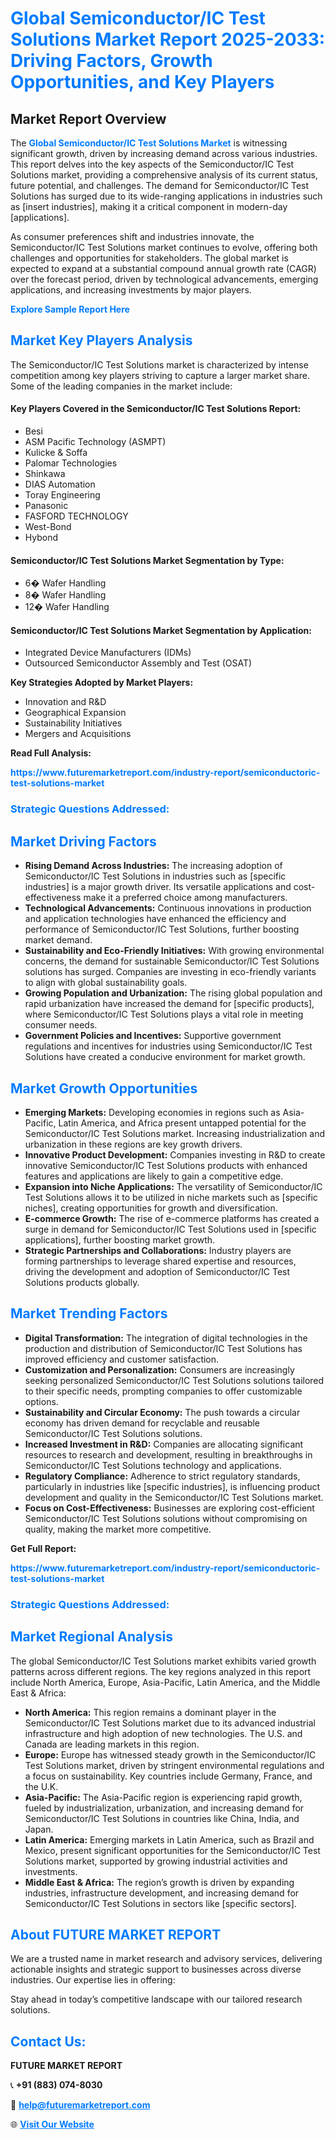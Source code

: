 <h1 style="color: #007BFF;">Global Semiconductor/IC Test Solutions Market Report 2025-2033: Driving Factors, Growth Opportunities, and Key Players</h1>

<section id="overview">
<h2>Market Report Overview</h2>
<p>The <a href="https://www.futuremarketreport.com/industry-report/semiconductoric-test-solutions-market" style="color: #007BFF; text-decoration: none;"><strong>Global Semiconductor/IC Test Solutions Market</strong></a> is witnessing significant growth, driven by increasing demand across various industries. This report delves into the key aspects of the Semiconductor/IC Test Solutions market, providing a comprehensive analysis of its current status, future potential, and challenges. The demand for Semiconductor/IC Test Solutions has surged due to its wide-ranging applications in industries such as [insert industries], making it a critical component in modern-day [applications].</p>
<p>As consumer preferences shift and industries innovate, the Semiconductor/IC Test Solutions market continues to evolve, offering both challenges and opportunities for stakeholders. The global market is expected to expand at a substantial compound annual growth rate (CAGR) over the forecast period, driven by technological advancements, emerging applications, and increasing investments by major players.</p>
</section>

<section id="overview">
<p><a href="https://www.futuremarketreport.com/request-sample/reportId=35256" style="color: #007BFF; text-decoration: none;"><strong>Explore Sample Report Here</strong></a></p>
</section>

<section id="key-players">
<h2 style="color: #007BFF;">Market Key Players Analysis</h2>
<p>The Semiconductor/IC Test Solutions market is characterized by intense competition among key players striving to capture a larger market share. Some of the leading companies in the market include:</p>
<h4>Key Players Covered in the Semiconductor/IC Test Solutions Report:</h4>
<ul><li>Besi</li><li>ASM Pacific Technology (ASMPT)</li><li>Kulicke &amp; Soffa</li><li>Palomar Technologies</li><li>Shinkawa</li><li>DIAS Automation</li><li>Toray Engineering</li><li>Panasonic</li><li>FASFORD TECHNOLOGY</li><li>West-Bond</li><li>Hybond</li></ul>
<h4>Semiconductor/IC Test Solutions Market Segmentation by Type:</h4>
<ul><li>6� Wafer Handling</li><li>8� Wafer Handling</li><li>12� Wafer Handling</li></ul>

<h4>Semiconductor/IC Test Solutions Market Segmentation by Application:</h4>
<ul><li>Integrated Device Manufacturers (IDMs)</li><li>Outsourced Semiconductor Assembly and Test (OSAT)</li></ul>
<p><strong>Key Strategies Adopted by Market Players:</strong></p>
<ul>
<li>Innovation and R&D</li>
<li>Geographical Expansion</li>
<li>Sustainability Initiatives</li>
<li>Mergers and Acquisitions</li>
</ul>
</section>

<section>
<p><strong>Read Full Analysis: </strong></p><a href="https://www.futuremarketreport.com/industry-report/semiconductoric-test-solutions-market" style="color: #007BFF; text-decoration: none;"><strong>https://www.futuremarketreport.com/industry-report/semiconductoric-test-solutions-market</strong></a>
<h3 style="color: #007BFF;">Strategic Questions Addressed:</h3>
</section>

<section id="driving-factors">
<h2 style="color: #007BFF;">Market Driving Factors</h2>
<ul>
<li><strong>Rising Demand Across Industries:</strong> The increasing adoption of Semiconductor/IC Test Solutions in industries such as [specific industries] is a major growth driver. Its versatile applications and cost-effectiveness make it a preferred choice among manufacturers.</li>
<li><strong>Technological Advancements:</strong> Continuous innovations in production and application technologies have enhanced the efficiency and performance of Semiconductor/IC Test Solutions, further boosting market demand.</li>
<li><strong>Sustainability and Eco-Friendly Initiatives:</strong> With growing environmental concerns, the demand for sustainable Semiconductor/IC Test Solutions solutions has surged. Companies are investing in eco-friendly variants to align with global sustainability goals.</li>
<li><strong>Growing Population and Urbanization:</strong> The rising global population and rapid urbanization have increased the demand for [specific products], where Semiconductor/IC Test Solutions plays a vital role in meeting consumer needs.</li>
<li><strong>Government Policies and Incentives:</strong> Supportive government regulations and incentives for industries using Semiconductor/IC Test Solutions have created a conducive environment for market growth.</li>
</ul>
</section>

<section id="growth-opportunities">
<h2 style="color: #007BFF;">Market Growth Opportunities</h2>
<ul>
<li><strong>Emerging Markets:</strong> Developing economies in regions such as Asia-Pacific, Latin America, and Africa present untapped potential for the Semiconductor/IC Test Solutions market. Increasing industrialization and urbanization in these regions are key growth drivers.</li>
<li><strong>Innovative Product Development:</strong> Companies investing in R&D to create innovative Semiconductor/IC Test Solutions products with enhanced features and applications are likely to gain a competitive edge.</li>
<li><strong>Expansion into Niche Applications:</strong> The versatility of Semiconductor/IC Test Solutions allows it to be utilized in niche markets such as [specific niches], creating opportunities for growth and diversification.</li>
<li><strong>E-commerce Growth:</strong> The rise of e-commerce platforms has created a surge in demand for Semiconductor/IC Test Solutions used in [specific applications], further boosting market growth.</li>
<li><strong>Strategic Partnerships and Collaborations:</strong> Industry players are forming partnerships to leverage shared expertise and resources, driving the development and adoption of Semiconductor/IC Test Solutions products globally.</li>
</ul>
</section>

<section id="trending-factors">
<h2 style="color: #007BFF;">Market Trending Factors</h2>
<ul>
<li><strong>Digital Transformation:</strong> The integration of digital technologies in the production and distribution of Semiconductor/IC Test Solutions has improved efficiency and customer satisfaction.</li>
<li><strong>Customization and Personalization:</strong> Consumers are increasingly seeking personalized Semiconductor/IC Test Solutions solutions tailored to their specific needs, prompting companies to offer customizable options.</li>
<li><strong>Sustainability and Circular Economy:</strong> The push towards a circular economy has driven demand for recyclable and reusable Semiconductor/IC Test Solutions solutions.</li>
<li><strong>Increased Investment in R&D:</strong> Companies are allocating significant resources to research and development, resulting in breakthroughs in Semiconductor/IC Test Solutions technology and applications.</li>
<li><strong>Regulatory Compliance:</strong> Adherence to strict regulatory standards, particularly in industries like [specific industries], is influencing product development and quality in the Semiconductor/IC Test Solutions market.</li>
<li><strong>Focus on Cost-Effectiveness:</strong> Businesses are exploring cost-efficient Semiconductor/IC Test Solutions solutions without compromising on quality, making the market more competitive.</li>
</ul>
</section>

<section>
<p><strong>Get Full Report: </strong></p><a href="https://www.futuremarketreport.com/industry-report/semiconductoric-test-solutions-market" style="color: #007BFF; text-decoration: none;"><strong>https://www.futuremarketreport.com/industry-report/semiconductoric-test-solutions-market</strong></a>
<h3 style="color: #007BFF;">Strategic Questions Addressed:</h3>
</section>


<section id="regional-analysis">
<h2 style="color: #007BFF;">Market Regional Analysis</h2>
<p>The global Semiconductor/IC Test Solutions market exhibits varied growth patterns across different regions. The key regions analyzed in this report include North America, Europe, Asia-Pacific, Latin America, and the Middle East & Africa:</p>
<ul>
<li><strong>North America:</strong> This region remains a dominant player in the Semiconductor/IC Test Solutions market due to its advanced industrial infrastructure and high adoption of new technologies. The U.S. and Canada are leading markets in this region.</li>
<li><strong>Europe:</strong> Europe has witnessed steady growth in the Semiconductor/IC Test Solutions market, driven by stringent environmental regulations and a focus on sustainability. Key countries include Germany, France, and the U.K.</li>
<li><strong>Asia-Pacific:</strong> The Asia-Pacific region is experiencing rapid growth, fueled by industrialization, urbanization, and increasing demand for Semiconductor/IC Test Solutions in countries like China, India, and Japan.</li>
<li><strong>Latin America:</strong> Emerging markets in Latin America, such as Brazil and Mexico, present significant opportunities for the Semiconductor/IC Test Solutions market, supported by growing industrial activities and investments.</li>
<li><strong>Middle East & Africa:</strong> The region’s growth is driven by expanding industries, infrastructure development, and increasing demand for Semiconductor/IC Test Solutions in sectors like [specific sectors].</li>
</ul>
</section>

<footer>
<h2 style="color: #007BFF;">About FUTURE MARKET REPORT</h2>
<p>We are a trusted name in market research and advisory services, delivering actionable insights and strategic support to businesses across diverse industries. Our expertise lies in offering:</p>

<p>Stay ahead in today’s competitive landscape with our tailored research solutions.</p>

<h2 style="color: #007BFF;">Contact Us:</h2>
<p><strong>FUTURE MARKET REPORT</strong></p>
<p>📞 <strong>+91 (883) 074-8030</strong></p>
<p>📧 <strong><a href="mailto:help@futuremarketreport.com" style="color: #007BFF;">help@futuremarketreport.com</a></strong></p>
<p>🌐 <strong><a href="https://www.futuremarketreport.com/" style="color: #007BFF;">Visit Our Website</a></strong></p>
</footer>